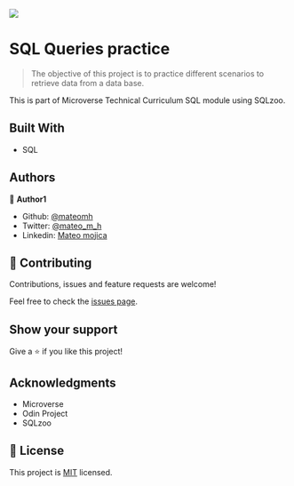![](https://img.shields.io/badge/Microverse-blueviolet)

# SQL Queries practice

> The objective of this project is to practice different scenarios to retrieve data from a data base.

This is part of Microverse Technical Curriculum SQL module using SQLzoo.

## Built With

- SQL


## Authors

👤 **Author1**

- Github: [@mateomh](https://github.com/mateomh)
- Twitter: [@mateo_m_h](https://twitter.com/mateo_m_h)
- Linkedin: [Mateo mojica](https://linkedin.com/mateo_mojica_hernandez)


## 🤝 Contributing

Contributions, issues and feature requests are welcome!

Feel free to check the [issues page](issues/).

## Show your support

Give a ⭐️ if you like this project!

## Acknowledgments

- Microverse
- Odin Project
- SQLzoo

## 📝 License

This project is [MIT](https://opensource.org/licenses/MIT) licensed.
